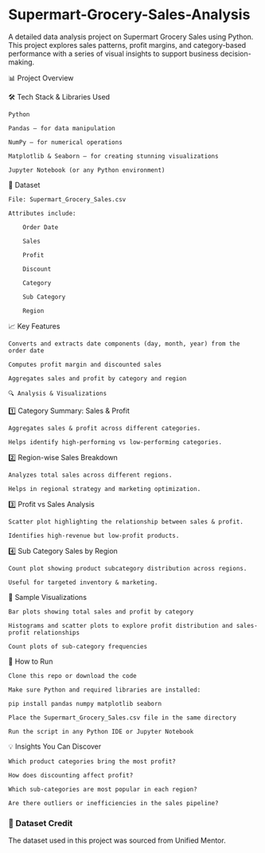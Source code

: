 # Supermart-Grocery-Sales-Analysis
A detailed data analysis project on Supermart Grocery Sales using Python. 
This project explores sales patterns, profit margins, and category-based performance with a series of visual insights to support business decision-making.

📊 Project Overview

🛠️ Tech Stack & Libraries Used

    Python

    Pandas – for data manipulation

    NumPy – for numerical operations

    Matplotlib & Seaborn – for creating stunning visualizations

    Jupyter Notebook (or any Python environment)

📁 Dataset

    File: Supermart_Grocery_Sales.csv

    Attributes include:

        Order Date

        Sales

        Profit

        Discount

        Category

        Sub Category

        Region

📈 Key Features

    Converts and extracts date components (day, month, year) from the order date

    Computes profit margin and discounted sales

    Aggregates sales and profit by category and region

    🔍 Analysis & Visualizations
1️⃣ Category Summary: Sales & Profit

    Aggregates sales & profit across different categories.

    Helps identify high-performing vs low-performing categories.

2️⃣ Region-wise Sales Breakdown

    Analyzes total sales across different regions.

    Helps in regional strategy and marketing optimization.

3️⃣ Profit vs Sales Analysis

    Scatter plot highlighting the relationship between sales & profit.

    Identifies high-revenue but low-profit products.

4️⃣ Sub Category Sales by Region

    Count plot showing product subcategory distribution across regions.

    Useful for targeted inventory & marketing.
    

📸 Sample Visualizations

    Bar plots showing total sales and profit by category

    Histograms and scatter plots to explore profit distribution and sales-profit relationships

    Count plots of sub-category frequencies


🚀 How to Run

    Clone this repo or download the code

    Make sure Python and required libraries are installed:

    pip install pandas numpy matplotlib seaborn

    Place the Supermart_Grocery_Sales.csv file in the same directory

    Run the script in any Python IDE or Jupyter Notebook

💡 Insights You Can Discover

    Which product categories bring the most profit?

    How does discounting affect profit?

    Which sub-categories are most popular in each region?

    Are there outliers or inefficiencies in the sales pipeline?

### 🙏 Dataset Credit

The dataset used in this project was sourced from Unified Mentor.

